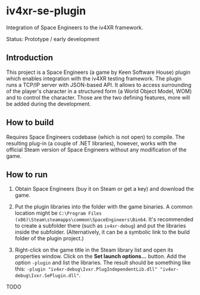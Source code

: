 # iv4xr-se-plugin
Integration of Space Engineers to the iv4XR framework.

Status: Prototype / early development

## Introduction

This project is a Space Engineers (a game by Keen Software House) plugin which enables integration with the iv4XR testing framework. The plugin runs a TCP/IP server with JSON-based API. It allows to access surrounding of the player's character in a structured form (a World Object Model, WOM) and to control the character. Those are the two defining features, more will be added during the development.

## How to build

Requires Space Engineers codebase (which is not open) to compile. The resulting plug-in (a couple of .NET libraries), however, works with the official Steam version of Space Engineers without any modification of the game.

## How to run

1. Obtain Space Engineers (buy it on Steam or get a key) and download the game.

2. Put the plugin libraries into the folder with the game binaries. A common location might be `C:\Program Files (x86)\Steam\steamapps\common\SpaceEngineers\Bin64`. It's recommended to create a subfolder there (such as `iv4xr-debug`) and put the libraries inside the subfolder. (Alternatively, it can be a symbolic link to the build folder of the plugin project.)

3. Right-click on the game title in the Steam library list and open its properties window. Click on the **Set launch options...** button. Add the option `-plugin` and list the libraries. The result should be something like this: `-plugin "iv4xr-debug\Ivxr.PlugIndependentLib.dll" "iv4xr-debug\Ivxr.SePlugin.dll"`.

TODO
